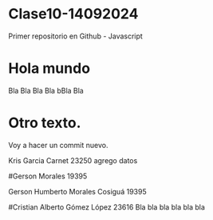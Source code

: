 # Clase10-14092024
Primer repositorio en Github - Javascript
# Hola mundo
Bla Bla Bla
Bla bBla Bla
# Otro texto.
Voy a hacer un commit nuevo.

Kris Garcia Carnet 23250 agrego datos

#Gerson Morales 19395

Gerson Humberto Morales Cosiguá 19395

#Cristian Alberto Gómez López 
23616
Bla bla bla bla bla bla
